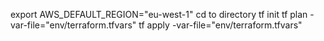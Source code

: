 export AWS_DEFAULT_REGION="eu-west-1"
cd to directory
tf init 
tf plan -var-file="env/terraform.tfvars"
tf apply -var-file="env/terraform.tfvars"
